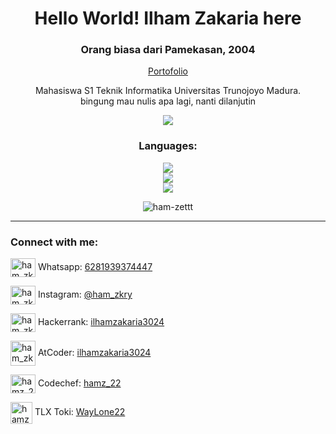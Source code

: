 <h1 align="center">Hello World! Ilham Zakaria here</h1>
<h3 align="center">Orang biasa dari Pamekasan, 2004</h3>

<p align="center"><a href="https://ilhamz-portofolio.vercel.app/" target="blank">Portofolio</a></p>
<p align="center">Mahasiswa S1 Teknik Informatika Universitas Trunojoyo Madura.<br>bingung mau nulis apa lagi, nanti dilanjutin</p>
<p align="center" ><img src="https://strumace.com/cdn/shop/files/pixel-art-background-artworkcopia.webp?width=500" height="" width=""/></p>
<h3 align="center">Languages:</h3>


<p align="center">
<img src="https://skillicons.dev/icons?i=c,cpp,py,java,js,php"/> <br>
<img src="https://skillicons.dev/icons?i=html,css,bootstrap"/> <br>
<img src="https://skillicons.dev/icons?i=linux,git"/>
</p>

<p align="center"><img align="center" src="https://github-readme-stats.vercel.app/api/top-langs?username=ham-zettt&show_icons=true&locale=en&layout=compact" alt="ham-zettt" /></p>

<hr>
<h3 align="left">Connect with me:</h3>
<p align="left">
<img align="center" src="https://raw.githubusercontent.com/rahuldkjain/github-profile-readme-generator/master/src/images/icons/Social/whatsapp.svg" alt="ham_zkry" height="30" width="40" />
Whatsapp: <a href="https://wa.me/6281939374447" target="blank">6281939374447</a>
</p>
<p align="left">
<img align="center" src="https://raw.githubusercontent.com/rahuldkjain/github-profile-readme-generator/master/src/images/icons/Social/instagram.svg" alt="ham_zkry" height="30" width="40" />
Instagram: <a href="https://instagram.com/ham_zkry" target="blank">@ham_zkry</a>
</p>
<p>
<img align="center" src="https://raw.githubusercontent.com/rahuldkjain/github-profile-readme-generator/master/src/images/icons/Social/hackerrank.svg" alt="ham_zkry" height="30" width="40" />
Hackerrank: <a href="https://www.hackerrank.com/profile/ilhamzakaria3024" target="blank">ilhamzakaria3024</a>
</p>
<p>
<img align="center" src="https://img.atcoder.jp/assets/atcoder.png" alt="ham_zkry" height="40" width="40" />
AtCoder: <a href="https://atcoder.jp/users/ilhamzakaria3024" target="blank">ilhamzakaria3024</a>
</p>
<p>
<img align="center" src="https://cdn.jsdelivr.net/npm/simple-icons@3.1.0/icons/codechef.svg" alt="hamz_22" height="30" width="40" />
Codechef: <a href="https://www.codechef.com/users/hamz_22" target="blank">hamz_22</a>
</p>
<p>
<img align="center" src="https://encrypted-tbn0.gstatic.com/images?q=tbn:ANd9GcSTHXnvHSGzOJqWhLZMeuiGI7oVa_mF-TrSGc_IyQHdLw&s" alt="hamz_22" height="35" width="35" />
TLX Toki: <a href="https://tlx.toki.id/profiles/WayLone22" target="blank">WayLone22</a>
</p>
